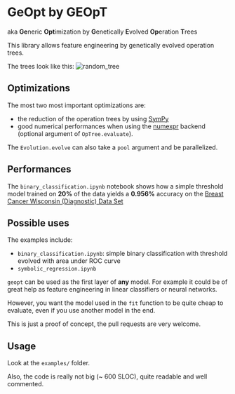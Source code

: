 # GeOpt by GEOpT

aka **Ge**neric **Opt**imization by **G**enetically **E**volved **Op**eration **T**rees

This library allows feature engineering by genetically evolved operation trees.

The trees look like this: ![random_tree](https://raw.githubusercontent.com/louisabraham/geopt/master/random_tree.png)


## Optimizations

The most two most important optimizations are:

- the reduction of the operation trees by using [SymPy](http://www.sympy.org/en/index.html)
- good numerical performances when using the [numexpr](https://github.com/pydata/numexpr) backend (optional argument of `OpTree.evaluate`).

The `Evolution.evolve` can also take a `pool` argument and be parallelized.


## Performances

The `binary_classification.ipynb` notebook shows how a simple threshold model
trained on **20%** of the data yields a **0.956%** accuracy on the
[Breast Cancer Wisconsin (Diagnostic) Data Set](https://www.kaggle.com/uciml/breast-cancer-wisconsin-data)


## Possible uses 

The examples include:

- `binary_classification.ipynb`: simple binary classification with threshold evolved with area under ROC curve
- `symbolic_regression.ipynb`


`geopt` can be used as the first layer of **any** model. For example it could be of great help
as feature engineering in linear classifiers or neural networks.

However, you want the model used in the `fit` function to be quite cheap to evaluate,
even if you use another model in the end.

This is just a proof of concept, the pull requests are very welcome.


## Usage

Look at the `examples/` folder.

Also, the code is really not big (~ 600 SLOC), quite readable and well commented.
